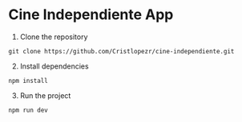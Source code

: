 # Cine Independiente App

1. Clone the repository
```
git clone https://github.com/Cristlopezr/cine-independiente.git
```

2. Install dependencies
```
npm install
```

3. Run the project
```
npm run dev
```